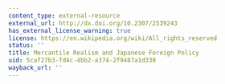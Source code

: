 ```yaml
---
content_type: external-resource
external_url: http://dx.doi.org/10.2307/2539243
has_external_license_warning: true
license: https://en.wikipedia.org/wiki/All_rights_reserved
status: ''
title: Mercantile Realism and Japanese Foreign Policy
uid: 5caf27b3-fd4c-4bb2-a374-2f9487a1d339
wayback_url: ''
---
```

